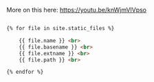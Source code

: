 More on this here: https://youtu.be/knWjmVlVpso

```html

{% for file in site.static_files %}

    {{ file.name }} <br>
    {{ file.basename }} <br>
    {{ file.extname }} <br>
    {{ file.path }} <br>

{% endfor %}

```
